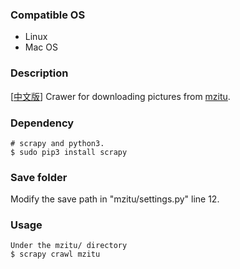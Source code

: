 ### Compatible OS 
- Linux 
- Mac OS

### Description 
[[中文版](./README_zh.md)] Crawer for downloading pictures from [mzitu](https://www.mzitu.com/).

### Dependency 
    # scrapy and python3.
	$ sudo pip3 install scrapy

### Save folder 
   Modify the save path in "mzitu/settings.py" line 12.

### Usage 
	Under the mzitu/ directory
	$ scrapy crawl mzitu
